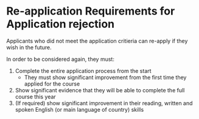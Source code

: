 # Re-application Requirements for Application rejection

Applicants who did not meet the application critieria can re-apply if they wish in the future.&#x20;

In order to be considered again, they must:

1. Complete the entire application process from the start
   * They must show significant improvement from the first time they applied for the course
2. Show significant evidence that they will be able to complete the full course this year
3. (If required) show significant improvement in their reading, written and spoken English (or main language of country) skills

####
